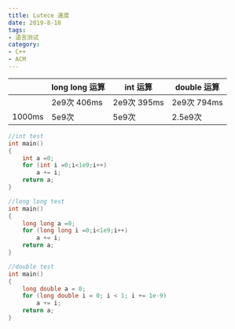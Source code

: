 ```yaml
---
title: Lutece 速度
date: 2019-8-18
tags:
- 语言测试
category:
- C++
- ACM
---
```


||long long 运算|int 运算|double 运算|
|--------|--------------|----|------|
|          |2e9次 406ms|2e9次 395ms|2e9次 794ms|
|1000ms|5e9次|5e9次|2.5e9次|

```c++
//int test
int main()
{
    int a =0;
    for (int i =0;i<1e9;i++)
        a += i;
    return a;
}
```

```c++
//long long test
int main()
{
    long long a =0;
    for (long long i =0;i<1e9;i++)
        a += i;
    return a;
}
```

```c++
//double test
int main()
{
    long double a = 0;
    for (long double i = 0; i < 1; i += 1e-9)
        a += i;
    return a;
}
```
